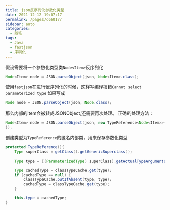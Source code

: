 ```yaml
---
title: json反序列化参数化类型
date: 2021-12-12 19:07:17
permalink: /pages/d66017/
sidebar: auto
categories:
  - 随笔
tags:
  - Java
  - fastjson
  - 序列化
---
```


假设需要将一个参数化类型类`Node<Item>`反序列化

```java
Node<Item> node = JSON.parseObject(json, Node<Item>.class);
```

使用`fastjson`在进行反序列化的时候，这样写编译报错`Cannot select parameterized type`
如果写成

```java
Node node = JSON.parseObject(json, Node.class);
```

那么内部的Item会被转成JSONObject,还需要再次处理。
正确的处理方法：

```java
Node<Item> node = JSON.parseObject(json, new TypeReference<Node<Item>>() {
});
```

创建类型为`TypeReference`的匿名内部类，用来保存参数化类型

```java
protected TypeReference(){
    Type superClass = getClass().getGenericSuperclass();

    Type type = ((ParameterizedType) superClass).getActualTypeArguments()[0];

    Type cachedType = classTypeCache.get(type);
    if (cachedType == null) {
        classTypeCache.putIfAbsent(type, type);
        cachedType = classTypeCache.get(type);
    }

    this.type = cachedType;
}
```
